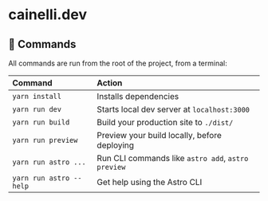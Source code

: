 # cainelli.dev

## 🧞 Commands

All commands are run from the root of the project, from a terminal:

| Command                 | Action                                             |
| :---------------------- | :------------------------------------------------- |
| `yarn install`          | Installs dependencies                              |
| `yarn run dev`          | Starts local dev server at `localhost:3000`        |
| `yarn run build`        | Build your production site to `./dist/`            |
| `yarn run preview`      | Preview your build locally, before deploying       |
| `yarn run astro ...`    | Run CLI commands like `astro add`, `astro preview` |
| `yarn run astro --help` | Get help using the Astro CLI                       |
